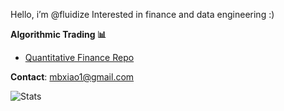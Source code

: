 Hello, i’m @fluidize
Interested in finance and data engineering :)

**Algorithmic Trading 📊**

- [Quantitative Finance Repo](https://github.com/fluidize/qtech)

**Contact**: [mbxiao1@gmail.com](mailto:mbxiao1@gmail.com)

![Stats](https://github-readme-stats.vercel.app/api?username=fluidize&hide=stars,prs,repos,contribs&theme=radical)
<!---
Fluidize/Fluidize is a ✨ special ✨ repository because its `README.md` (this file) appears on your GitHub profile.
You can click the Preview link to take a look at your changes.
--->
